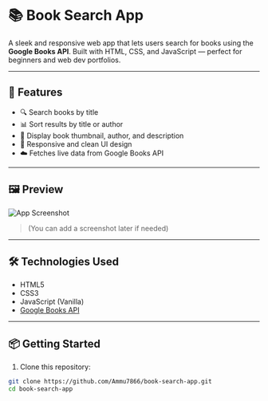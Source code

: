 # 📚 Book Search App

A sleek and responsive web app that lets users search for books using the **Google Books API**. Built with HTML, CSS, and JavaScript — perfect for beginners and web dev portfolios.

---

## 🚀 Features

- 🔍 Search books by title
- 📊 Sort results by title or author
- 📘 Display book thumbnail, author, and description
- 🎯 Responsive and clean UI design
- ☁️ Fetches live data from Google Books API

---

## 🖼️ Preview

![App Screenshot](https://user-images.githubusercontent.com/your-github-id/your-screenshot.png)

> (You can add a screenshot later if needed)

---

## 🛠️ Technologies Used

- HTML5
- CSS3
- JavaScript (Vanilla)
- [Google Books API](https://developers.google.com/books)

---

## 📦 Getting Started

1. Clone this repository:

```bash
git clone https://github.com/Ammu7866/book-search-app.git
cd book-search-app
